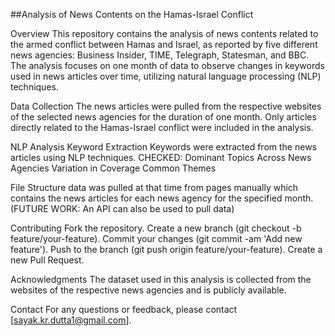 ##Analysis of News Contents on the Hamas-Israel Conflict

Overview
This repository contains the analysis of news contents related to the armed conflict between Hamas and Israel, as reported by five different news agencies: Business Insider, TIME, Telegraph, Statesman, and BBC. The analysis focuses on one month of data to observe changes in keywords used in news articles over time, utilizing natural language processing (NLP) techniques.

Data Collection
The news articles were pulled from the respective websites of the selected news agencies for the duration of one month. Only articles directly related to the Hamas-Israel conflict were included in the analysis.

NLP Analysis
Keyword Extraction
Keywords were extracted from the news articles using NLP techniques.
CHECKED:
Dominant Topics Across News Agencies
Variation in Coverage
Common Themes

File Structure
data was pulled at that time from pages manually which contains the news articles for each news agency for the specified month. 
(FUTURE WORK: An API can also be used to pull data)

Contributing
Fork the repository.
Create a new branch (git checkout -b feature/your-feature).
Commit your changes (git commit -am 'Add new feature').
Push to the branch (git push origin feature/your-feature).
Create a new Pull Request.

Acknowledgments
The dataset used in this analysis is collected from the websites of the respective news agencies and is publicly available.

Contact
For any questions or feedback, please contact [sayak.kr.dutta1@gmail.com].
